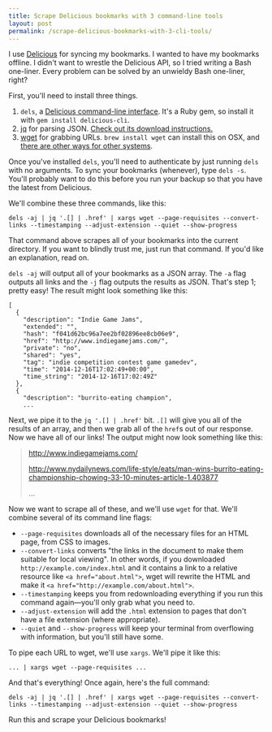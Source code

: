 ```yaml
---
title: Scrape Delicious bookmarks with 3 command-line tools
layout: post
permalink: /scrape-delicious-bookmarks-with-3-cli-tools/
---
```

I use [Delicious](https://delicious.com/) for syncing my bookmarks. I wanted to have my bookmarks offline. I didn't want to wrestle the Delicious API, so I tried writing a Bash one-liner. Every problem can be solved by an unwieldy Bash one-liner, right?

First, you'll need to install three things.

1. `dels`, a [Delicious command-line interface](https://github.com/epitron/delicious-cli). It's a Ruby gem, so install it with `gem install delicious-cli`.
1. [jq](https://stedolan.github.io/jq/) for parsing JSON. [Check out its download instructions.](https://stedolan.github.io/jq/download/)
1. [wget](https://www.gnu.org/software/wget/) for grabbing URLs. `brew install wget` can install this on OSX, and [there are other ways for other systems](http://wget.addictivecode.org/FrequentlyAskedQuestions#download).

Once you've installed `dels`, you'll need to authenticate by just running `dels` with no arguments. To sync your bookmarks (whenever), type `dels -s`. You'll probably want to do this before you run your backup so that you have the latest from Delicious.

We'll combine these three commands, like this:

    dels -aj | jq '.[] | .href' | xargs wget --page-requisites --convert-links --timestamping --adjust-extension --quiet --show-progress

That command above scrapes all of your bookmarks into the current directory. If you want to blindly trust me, just run that command. If you'd like an explanation, read on.

`dels -aj` will output all of your bookmarks as a JSON array. The `-a` flag outputs all links and the `-j` flag outputs the results as JSON. That's step 1; pretty easy! The result might look something like this:

```
[
  {
    "description": "Indie Game Jams",
    "extended": "",
    "hash": "f041d62bc96a7ee2bf02896ee8cb06e9",
    "href": "http://www.indiegamejams.com/",
    "private": "no",
    "shared": "yes",
    "tag": "indie competition contest game gamedev",
    "time": "2014-12-16T17:02:49+00:00",
    "time_string": "2014-12-16T17:02:49Z"
  },
  {
    "description": "burrito-eating champion",
    ...
```

Next, we pipe it to the `jq '.[] | .href'` bit. `.[]` will give you all of the results of an array, and then we grab all of the `href`s out of our response. Now we have all of our links! The output might now look something like this:

> http://www.indiegamejams.com/
>
> http://www.nydailynews.com/life-style/eats/man-wins-burrito-eating-championship-chowing-33-10-minutes-article-1.403877
>
> ...

Now we want to scrape all of these, and we'll use `wget` for that. We'll combine several of its command line flags:

- `--page-requisites` downloads all of the necessary files for an HTML page, from CSS to images.
- `--convert-links` converts "the links in the document to make them suitable for local viewing". In other words, if you downloaded `http://example.com/index.html` and it contains a link to a relative resource like `<a href="about.html">`, wget will rewrite the HTML and make it `<a href="http://example.com/about.html">`.
- `--timestamping` keeps you from redownloading everything if you run this command again—you'll only grab what you need to.
- `--adjust-extension` will add the `.html` extension to pages that don't have a file extension (where appropriate).
- `--quiet` and `--show-progress` will keep your terminal from overflowing with information, but you'll still have some.

To pipe each URL to wget, we'll use `xargs`. We'll pipe it like this:

    ... | xargs wget --page-requisites ...

And that's everything! Once again, here's the full command:

    dels -aj | jq '.[] | .href' | xargs wget --page-requisites --convert-links --timestamping --adjust-extension --quiet --show-progress

Run this and scrape your Delicious bookmarks!
